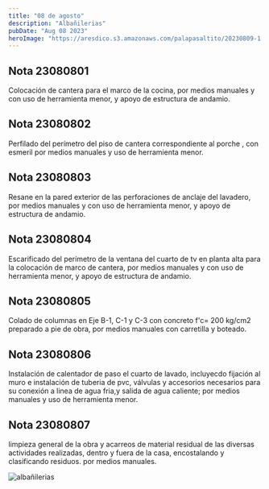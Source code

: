 ```yaml
---
title: "08 de agosto"
description: "Albañilerias"
pubDate: "Aug 08 2023"
heroImage: "https://aresdico.s3.amazonaws.com/palapasaltito/20230809-1.jpeg"
---
```


## Nota 23080801

Colocación de cantera para el marco de la cocina, por medios manuales y con uso de herramienta menor, y apoyo de estructura de andamio.

## Nota 23080802

Perfilado del perímetro del piso de cantera correspondiente al porche , con esmeril por medios manuales y uso de herramienta menor.

## Nota 23080803

Resane en la pared exterior de las perforaciones de anclaje del lavadero, por medios manuales y con uso de herramienta menor, y apoyo de estructura de andamio.

## Nota 23080804

Escarificado  del perímetro de la ventana del cuarto de tv en planta alta para la colocación de marco de cantera, por medios manuales y con uso de herramienta menor, y apoyo de estructura de andamio.

## Nota 23080805

Colado de columnas en Eje B-1, C-1 y C-3 con concreto f'c= 200 kg/cm2 preparado a pie de obra, por medios manuales con carretilla y boteado.

## Nota 23080806

Instalación de calentador de paso el cuarto de lavado, incluyecdo fijación al muro e instalación de tuberia de pvc, válvulas y accesorios necesarios para su conexión a linea de agua fria,y salida de agua caliente; por medios manuales y uso de herramienta menor.

## Nota 23080807

limpieza general de la obra y acarreos de material residual de las diversas actividades realizadas, dentro y fuera de la casa, encostalando y clasificando residuos. por medios manuales.

![albañilerias](https://aresdico.s3.amazonaws.com/palapasaltito/20230809-1.jpeg "albañilerias")
